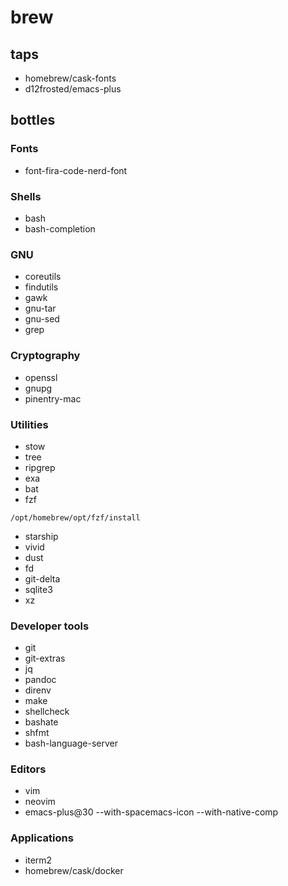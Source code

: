 # brew

## taps
- homebrew/cask-fonts
- d12frosted/emacs-plus

## bottles

### Fonts
- font-fira-code-nerd-font

### Shells
- bash
- bash-completion

### GNU
- coreutils
- findutils
- gawk
- gnu-tar
- gnu-sed
- grep

### Cryptography
- openssl
- gnupg
- pinentry-mac

### Utilities
- stow
- tree
- ripgrep
- exa
- bat
- fzf
```
/opt/homebrew/opt/fzf/install
```
- starship
- vivid
- dust
- fd
- git-delta
- sqlite3
- xz

### Developer tools
- git
- git-extras
- jq
- pandoc
- direnv
- make
- shellcheck
- bashate
- shfmt
- bash-language-server

### Editors
- vim
- neovim
- emacs-plus@30 --with-spacemacs-icon --with-native-comp

### Applications
- iterm2
- homebrew/cask/docker
